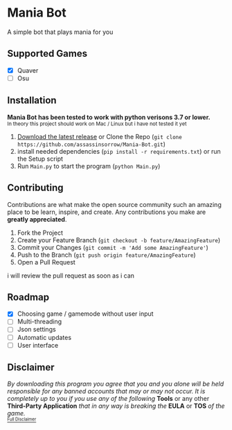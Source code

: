 # Mania Bot
A simple bot that plays mania for you

## Supported Games
- [x] Quaver
- [ ] Osu

## Installation
**Mania Bot has been tested to work with python verisons 3.7 or lower.**  
<sup>In theory this project should work on Mac / Linux but i have not tested it yet</sup>

1. <a href="https://github.com/assassinsorrow/Mania-Bot/releases">Download the latest release</a> or Clone the Repo (`git clone https://github.com/assassinsorrow/Mania-Bot.git`)
2. install needed dependencies (`pip install -r requirements.txt`) or run the Setup script
3. Run `Main.py` to start the program (`python Main.py`)

## Contributing
Contributions are what make the open source community such an amazing place to be learn, inspire, and create. Any contributions you make are **greatly appreciated**.

1. Fork the Project
2. Create your Feature Branch (`git checkout -b feature/AmazingFeature`)
3. Commit your Changes (`git commit -m 'Add some AmazingFeature'`)
4. Push to the Branch (`git push origin feature/AmazingFeature`)
5. Open a Pull Request

i will review the pull request as soon as i can

## Roadmap
- [x] Choosing game / gamemode without user input
- [ ] Multi-threading
- [ ] Json settings
- [ ] Automatic updates
- [ ] User interface 

## Disclaimer 
*By downloading this program you agree that you and you alone will be held responsible for any banned accounts that may or may not occur. It is completely up to you if you use any of the following* **Tools** or any other **Third-Party Application** *that in any way is breaking the* **EULA** or **TOS** *of the game.*       
<a href="https://github.com/assassinsorrow/Mania-Bot/blob/master/DISCLAIMER.md"><sub><sup>Full Disclaimer</sup></sub></a>

